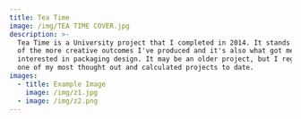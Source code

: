 ```yaml
---
title: Tea Time
image: /img/TEA TIME COVER.jpg
description: >-
  Tea Time is a University project that I completed in 2014. It stands to be one
  of the more creative outcomes I've produced and it's also what got me
  interested in packaging design. It may be an older project, but I regard it as
  one of my most thought out and calculated projects to date.
images:
  - title: Example Image
    image: /img/z1.jpg
  - image: /img/z2.png
---
```






